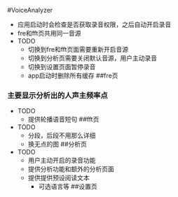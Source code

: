  #VoiceAnalyzer
- 应用启动时会检查是否获取录音权限，之后自动开启录音
- fre和fft页共用同一音源
- TODO
	- 切换到fre和fft页面需要重新开启音源
	- 切换到分析页需要关闭默认音源，用户主动录音
	- 切换到设置页面暂停录音
	- app启动时删除所有缓存
##fre页
### 主要显示分析出的人声主频率点
- TODO
	- 提供轮播语音短句
##fft页
- TODO
	- 分段，后段不用那么详细
	- 换无点的图
##分析页
- TODO
	- 用户主动开启的录音功能
	- 提供分析功能和额外的分析页面
	- 提供提供预设阅读文本
		- 可选语言等
##设置页
